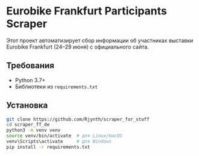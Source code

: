 # Eurobike Frankfurt Participants Scraper

Этот проект автоматизирует сбор информации об участниках выставки Eurobike Frankfurt (24–29 июня) с официального сайта.

## Требования

- Python 3.7+
- Библиотеки из `requirements.txt`

## Установка

```bash
git clone https://github.com/Rjynth/scraper_for_stuff
cd scraper_ff_de
python3 -m venv venv
source venv/bin/activate  # для Linux/macOS
venv\Scripts\activate     # для Windows
pip install -r requirements.txt